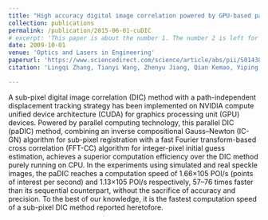 ```yaml
---
title: "High accuracy digital image correlation powered by GPU-based parallel computing"
collection: publications
permalink: /publication/2015-06-01-cuDIC
# excerpt: 'This paper is about the number 1. The number 2 is left for future work.'
date: 2009-10-01
venue: 'Optics and Lasers in Engineering'
paperurl: 'https://www.sciencedirect.com/science/article/abs/pii/S0143816615000135'
citation: 'Lingqi Zhang, Tianyi Wang, Zhenyu Jiang, Qian Kemao, Yiping Liu, Zejia Liu, Liqun Tang, Shoubin Dong, High accuracy digital image correlation powered by GPU-based parallel computing, Optics and Lasers in Engineering, Volume 69, 2015, Pages 7-12, ISSN 0143-8166, https://doi.org/10.1016/j.optlaseng.2015.01.012.'

---
```


A sub-pixel digital image correlation (DIC) method with a path-independent displacement tracking strategy has been implemented on NVIDIA compute unified device architecture (CUDA) for graphics processing unit (GPU) devices. Powered by parallel computing technology, this parallel DIC (paDIC) method, combining an inverse compositional Gauss–Newton (IC-GN) algorithm for sub-pixel registration with a fast Fourier transform-based cross correlation (FFT-CC) algorithm for integer-pixel initial guess estimation, achieves a superior computation efficiency over the DIC method purely running on CPU. In the experiments using simulated and real speckle images, the paDIC reaches a computation speed of 1.66×105 POI/s (points of interest per second) and 1.13×105 POI/s respectively, 57–76 times faster than its sequential counterpart, without the sacrifice of accuracy and precision. To the best of our knowledge, it is the fastest computation speed of a sub-pixel DIC method reported heretofore.